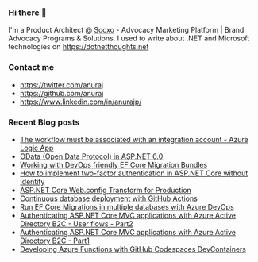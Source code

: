 ### Hi there 👋

I'm a Product Architect @ [Socxo](https://www.socxo.com/) - Advocacy Marketing Platform | Brand Advocacy Programs &amp; Solutions. I used to write about .NET and Microsoft technologies on https://dotnetthoughts.net

### Contact me
* https://twitter.com/anuraj
* https://github.com/anuraj
* https://www.linkedin.com/in/anurajp/

### Recent Blog posts
<!-- BLOGPOSTS:START -->
- [The workflow must be associated with an integration account - Azure Logic App](https://dotnetthoughts.net/using-excute-javascript-code-action-in-azure-logic-app/)
- [OData (Open Data Protocol) in ASP.NET 6.0](https://dotnetthoughts.net/odata-in-aspnet-core6/)
- [Working with DevOps friendly EF Core Migration Bundles](https://dotnetthoughts.net/working-with-ef-core-migration-bundles/)
- [How to implement two-factor authentication in ASP.NET Core without Identity](https://dotnetthoughts.net/how-to-implement-2fa-with-aspnet-core-without-identity/)
- [ASP.NET Core Web.config Transform for Production](https://dotnetthoughts.net/asp-net-core-web-config-transform-for-production/)
- [Continuous database deployment with GitHub Actions](https://dotnetthoughts.net/continuous-database-deployment-with-github-actions/)
- [Run EF Core Migrations in multiple databases with Azure DevOps](https://dotnetthoughts.net/run-ef-core-migrations-in-multiple-databases-with-azure-devops/)
- [Authenticating ASP.NET Core MVC applications with Azure Active Directory B2C - User flows - Part2](https://dotnetthoughts.net/azure-active-directory-b2c-in-aspnet-core-mvc-part2/)
- [Authenticating ASP.NET Core MVC applications with Azure Active Directory B2C - Part1](https://dotnetthoughts.net/azure-active-directory-b2c-in-aspnet-core-mvc-part1/)
- [Developing Azure Functions with GitHub Codespaces DevContainers](https://dotnetthoughts.net/developing-azure-functions-with-codespaces-devcontainers/)
<!-- BLOGPOSTS:END -->
